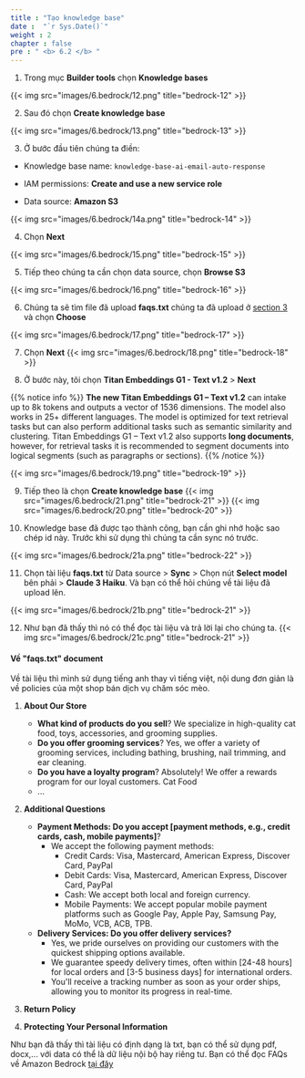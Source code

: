 ```yaml
---
title : "Tạo knowledge base"
date :  "`r Sys.Date()`" 
weight : 2
chapter : false
pre : " <b> 6.2 </b> "
---
```


1. Trong mục **Builder tools** chọn **Knowledge bases**

{{< img src="images/6.bedrock/12.png" title="bedrock-12" >}}

2. Sau đó chọn **Create knowledge base**

{{< img src="images/6.bedrock/13.png" title="bedrock-13" >}}

3. Ở bước đầu tiên chúng ta điền:

- Knowledge base name: `knowledge-base-ai-email-auto-response`

- IAM permissions: **Create and use a new service role**

- Data source: **Amazon S3**

{{< img src="images/6.bedrock/14a.png" title="bedrock-14" >}}

4. Chọn **Next**

{{< img src="images/6.bedrock/15.png" title="bedrock-15" >}}

5. Tiếp theo chúng ta cần chọn data source, chọn **Browse S3**

{{< img src="images/6.bedrock/16.png" title="bedrock-16" >}}

6. Chúng ta sẽ tìm file đã upload **faqs.txt** chúng ta đã upload ở [section 3](../../3-s3/3.3-upload-documents) và chọn **Choose**

{{< img src="images/6.bedrock/17.png" title="bedrock-17" >}}

7. Chọn **Next**
{{< img src="images/6.bedrock/18.png" title="bedrock-18" >}}

8. Ở bước này, tôi chọn **Titan Embeddings G1 - Text v1.2** > **Next**

{{% notice info %}}
**The new Titan Embeddings G1 – Text v1.2** can intake up to 8k tokens and outputs a vector of 1536 dimensions. The model also works in 25+ different languages. The model is optimized for text retrieval tasks but can also perform additional tasks such as semantic similarity and clustering. Titan Embeddings G1 – Text v1.2 also supports **long documents**, however, for retrieval tasks it is recommended to segment documents into logical segments (such as paragraphs or sections).
{{% /notice %}}

{{< img src="images/6.bedrock/19.png" title="bedrock-19" >}}

9. Tiếp theo là chọn **Create knowledge base**
{{< img src="images/6.bedrock/21.png" title="bedrock-21" >}}
{{< img src="images/6.bedrock/20.png" title="bedrock-20" >}}

10.  Knowledge base đã được tạo thành công, bạn cần ghi nhớ hoặc sao chép id này. Trước khi sử dụng thì chúng ta cần sync nó trước.

{{< img src="images/6.bedrock/21a.png" title="bedrock-22" >}}

11.  Chọn tài liệu **faqs.txt** từ Data source > **Sync** > Chọn nút **Select model** bên phải > **Claude 3 Haiku**. Và bạn có thể hỏi chúng về tài liệu đã upload lên.

{{< img src="images/6.bedrock/21b.png" title="bedrock-21" >}}

12.  Như bạn đã thấy thì nó có thể đọc tài liệu và trả lời lại cho chúng ta.
{{< img src="images/6.bedrock/21c.png" title="bedrock-21" >}}

#### Về "faqs.txt" document

Về tài liệu thì mình sử dụng tiếng anh thay vì tiếng việt, nội dung đơn giản là về policies của một shop bán dịch vụ chăm sóc mèo.

1. **About Our Store**
	- **What kind of products do you sell**? We specialize in high-quality cat food, toys, accessories, and grooming supplies.
	- **Do you offer grooming services**? Yes, we offer a variety of grooming services, including bathing, brushing, nail trimming, and ear cleaning.
	- **Do you have a loyalty program**? Absolutely! We offer a rewards program for our loyal customers.
Cat Food
    - ...

2. **Additional Questions**

    - **Payment Methods: Do you accept [payment methods, e.g., credit cards, cash, mobile payments]**?
	    - We accept the following payment methods:
            - Credit Cards: Visa, Mastercard, American Express, Discover Card, PayPal
            - Debit Cards: Visa, Mastercard, American Express, Discover Card, PayPal
            - Cash: We accept both local and foreign currency.
            - Mobile Payments: We accept popular mobile payment platforms such as Google Pay, Apple Pay, Samsung Pay, MoMo, VCB, ACB, TPB.
    - **Delivery Services: Do you offer delivery services?**
	    - Yes, we pride ourselves on providing our customers with the quickest shipping options available.
	    - We guarantee speedy delivery times, often within [24-48 hours] for local orders and [3-5 business days] for international orders.
	    - You'll receive a tracking number as soon as your order ships, allowing you to monitor its progress in real-time.
3. **Return Policy**
4. **Protecting Your Personal Information**

Như bạn đã thấy thì tài liệu có định dạng là txt, bạn có thể sử dụng pdf, docx,... với data có thể là dữ liệu nội bộ hay riêng tư. Bạn có thể đọc FAQs về Amazon Bedrock [tại đây](https://aws.amazon.com/bedrock/faqs/)
